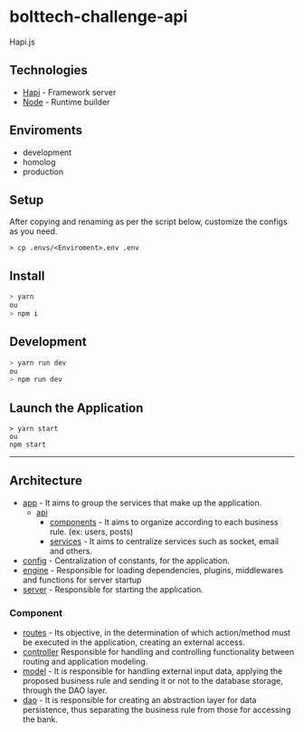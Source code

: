 # bolttech-challenge-api

Hapi.js

## Technologies

* [Hapi](https://hapi.dev/) - Framework server
* [Node](https://nodejs.org/en/) - Runtime builder

## Enviroments

* development
* homolog
* production

## Setup

After copying and renaming as per the script below, customize the configs as you need.

```
> cp .envs/<Enviroment>.env .env
```

## Install

```bash
> yarn
ou
> npm i
```

## Development

```bash
> yarn run dev
ou
> npm run dev
```

## Launch the Application

```
> yarn start
ou
npm start
```

***

## Architecture

* [app](./app) - It aims to group the services that make up the application.
  * [api](./app/api)
    * [components](#component) - It aims to organize according to each business rule. (ex: users, posts)
    * [services](./app/api/services) - It aims to centralize services such as socket, email and others.
* [config](./config.py) - Centralization of constants, for the application.
* [engine](./engine/) - Responsible for loading dependencies, plugins, middlewares and functions for server startup
* [server](./server.js) - Responsible for starting the application.

### Component

* [routes](./app/main/routes.py) - Its objective, in the determination of which action/method must be executed in the application, creating an external access.
* [controller]() Responsible for handling and controlling functionality between routing and application modeling.
* [model](./examples/model.py) - It is responsible for handling external input data, applying the proposed business rule and sending it or not to the database storage, through the DAO layer.
* [dao](./examples/dao.py) - It is responsible for creating an abstraction layer for data persistence, thus separating the business rule from those for accessing the bank.
